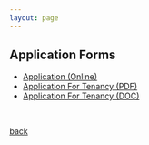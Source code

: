 ```yaml
---
layout: page
---
```


## Application Forms

* [Application (Online)](/onlineapplication)
* [Application For Tenancy (PDF)](/assets/Application_doc.pdf)
* [Application For Tenancy (DOC)](/assets/Application_doc.docx)
<br>

[back](./)
